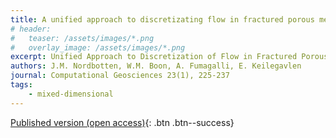 ```yaml
---
title: A unified approach to discretizating flow in fractured porous media
# header: 
#   teaser: /assets/images/*.png
#   overlay_image: /assets/images/*.png
excerpt: Unified Approach to Discretization of Flow in Fractured Porous Media
authors: J.M. Nordbotten, W.M. Boon, A. Fumagalli, E. Keilegavlen
journal: Computational Geosciences 23(1), 225-237
tags: 
    - mixed-dimensional
---
```


[Published version (open access)](https://doi.org/10.1007/s10596-018-9778-9){: .btn .btn--success}
<!-- [ArXiv (open access)](){: .btn .btn--success} -->
